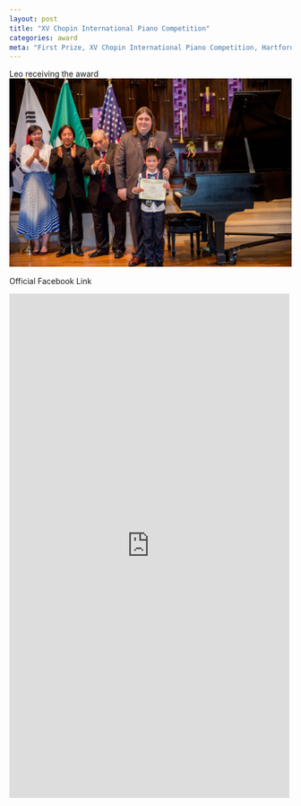 ```yaml
---
layout: post
title: "XV Chopin International Piano Competition"
categories: award
meta: "First Prize, XV Chopin International Piano Competition, Hartford CT"
---
```


Leo receiving the award
![Leo Picture](/images/2024xvChopin1.jpg)

Official Facebook Link
<iframe src="https://www.facebook.com/plugins/post.php?href=https%3A%2F%2Fwww.facebook.com%2Fchopincompetitionhartford%2Fposts%2Fpfbid0HvFwrivAFgAdd4cE9QTMvafo3H8MGxH1yVHADznmX1Uv5erNF8iLRcxTz6UrqGfjl&show_text=true&width=500" width="500" height="900" style="border:none;overflow:hidden" scrolling="no" frameborder="0" allowfullscreen="true" allow="autoplay; clipboard-write; encrypted-media; picture-in-picture; web-share"></iframe>